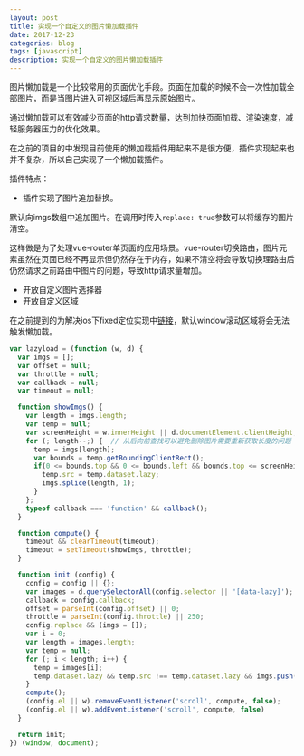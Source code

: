 ```yaml
---
layout: post
title: 实现一个自定义的图片懒加载插件
date: 2017-12-23
categories: blog
tags: [javascript]
description: 实现一个自定义的图片懒加载插件
---
```


图片懒加载是一个比较常用的页面优化手段。页面在加载的时候不会一次性加载全部图片，而是当图片进入可视区域后再显示原始图片。

通过懒加载可以有效减少页面的http请求数量，达到加快页面加载、渲染速度，减轻服务器压力的优化效果。

在之前的项目的中发现目前使用的懒加载插件用起来不是很方便，插件实现起来也并不复杂，所以自己实现了一个懒加载插件。

插件特点：

- 插件实现了图片追加替换。

默认向imgs数组中追加图片。在调用时传入`replace: true`参数可以将缓存的图片清空。

这样做是为了处理vue-router单页面的应用场景。vue-router切换路由，图片元素虽然在页面已经不再显示但仍然存在于内存，如果不清空将会导致切换理路由后仍然请求之前路由中图片的问题，导致http请求量增加。

- 开放自定义图片选择器
- 开放自定义区域

在之前提到的为解决ios下fixed定位实现中[链接](https://gyueguo.github.io/blog/2017/12/06/ios%E4%B8%ADfixed%E5%AE%9A%E4%BD%8D%E5%A4%B1%E6%95%88%E5%8F%8A%E8%8E%B7%E7%9F%A5%E9%94%AE%E7%9B%98%E5%BC%B9%E5%87%BA-%E6%94%B6%E8%B5%B7%E7%9A%84%E6%96%B9%E6%B3%95/)，默认window滚动区域将会无法触发懒加载。

```javascript
var lazyload = (function (w, d) {
  var imgs = [];
  var offset = null;
  var throttle = null;
  var callback = null;
  var timeout = null;

  function showImgs() {
    var length = imgs.length;
    var temp = null;
    var screenHeight = w.innerHeight || d.documentElement.clientHeight;
    for (; length--;) {  // 从后向前查找可以避免删除图片需要重新获取长度的问题
      temp = imgs[length];
      var bounds = temp.getBoundingClientRect();
      if(0 <= bounds.top && 0 <= bounds.left && bounds.top <= screenHeight  + offset) {  // 图片进入可视区域才会显示
        temp.src = temp.dataset.lazy;
        imgs.splice(length, 1);
      } 
    };
    typeof callback === 'function' && callback();
  }

  function compute() {
    timeout && clearTimeout(timeout);
    timeout = setTimeout(showImgs, throttle);
  }

  function init (config) {
    config = config || {};
    var images = d.querySelectorAll(config.selector || '[data-lazy]'); // 开放自定义选择器
    callback = config.callback;
    offset = parseInt(config.offset) || 0;
    throttle = parseInt(config.throttle) || 250;
    config.replace && (imgs = []);
    var i = 0;
    var length = images.length;
    var temp = null;
    for (; i < length; i++) {
      temp = images[i];
      temp.dataset.lazy && temp.src !== temp.dataset.lazy && imgs.push(temp); // 过滤图片减少计算量
    }
    compute();
    (config.el || w).removeEventListener('scroll', compute, false);
    (config.el || w).addEventListener('scroll', compute, false)
  }

  return init;
}) (window, document);
```